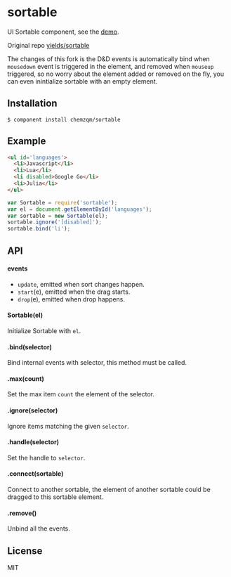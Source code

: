 
# sortable

  UI Sortable component, see the [demo](http://chemzqm.github.io/sortable/index.html).

  Original repo [yields/sortable](https://github.com/yields/sortable)

  The changes of this fork is the D&D events is automatically bind when `mousedown` event is triggered
  in the element, and removed when `mouseup` triggered, so no worry about the element added or removed on
  the fly, you can even inintialize sortable with an empty element.

## Installation

    $ component install chemzqm/sortable

## Example

``` html
<ul id='languages'>
  <li>Javascript</li>
  <li>Lua</li>
  <li disabled>Google Go</li>
  <li>Julia</li>
</ul>
```

``` js
var Sortable = require('sortable');
var el = document.getElementById('languages');
var sortable = new Sortable(el);
sortable.ignore('[disabled]');
sortable.bind('li');
```

## API

#### events

  - `update`, emitted when sort changes happen.
  - `start`(e), emitted when the drag starts.
  - `drop`(e), emitted when drop happens.

#### Sortable(el)

Initialize Sortable with `el`.

#### .bind(selector)

Bind internal events with selector, this method must be called.

#### .max(count)

Set the max item `count` the element of the selector.

#### .ignore(selector)

Ignore items matching the given `selector`.

#### .handle(selector)

Set the handle to `selector`.

#### .connect(sortable)

Connect to another sortable, the element of another sortable could be dragged to this sortable element.


#### .remove()

Unbind all the events.

## License

  MIT
